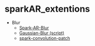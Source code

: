# sparkAR_extentions



- Blur
  - [Spark-AR-Blur](https://github.com/mattg73/Spark-AR-Blur)
  - [Gaussian-Blur (script)](https://medium.com/birdman-inc/gaussian-blur-on-spark-ar-studio-833e171160d5)
  - [spark-convolution-patch](https://github.com/positlabs/spark-convolution-patch)
